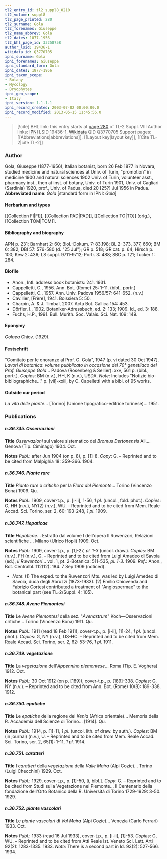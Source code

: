 ```yaml
---
tl2_entry_id: tl2_suppl8_0210
tl2_volume: suppl8
tl2_page_printed: 280
tl2_surname: Gola
tl2_forenames: Giuseppe
tl2_name_abbrev: Gola
tl2_dates: 1877-1956
tl2_bhl_page_id: 33258758
author_lsid: 19436-1
wikidata_id: Q3770705
ipni_surname: Gola
ipni_forenames: Giuseppe
ipni_standard_form: Gola
ipni_dates: 1877-1956
ipni_taxon_scope: 
- Botany
- Mycology
- Bryophytes
ipni_geo_scope: 
- Italy
ipni_version: 1.1.1.1
ipni_record_created: 2003-07-02 00:00:00.0
ipni_record_modified: 2013-05-15 11:45:56.0
---
```


> [!cite] BHL link: this entry starts at [page 280](https://www.biodiversitylibrary.org/page/33258758) of TL-2 Suppl. VIII
> Author links: [IPNI](https://www.ipni.org/a/19436-1) LSID 19436-1, [Wikidata](https://www.wikidata.org/wiki/Q3770705) QID Q3770705
> Support pages: [[Abbreviations|abbreviations]], [[Layout key|layout key]], [[Cite TL-2|cite TL-2]]

### Author

Gola, Giuseppe (1877-1956), Italian botanist, born 26 Feb 1877 in Novara, studied medicine and natural sciences at Univ. of Turin, "promotion" in medicine 1900 and natural sciences 1902 Univ. of Turin, volunteer asst., pharmacy inst., then at inst. of botany, Univ. of Turin 1901, Univ. of Cagliari (Sardinia) 1920, prof., Univ. of Padua, died 20 \[25?\] Jul 1956 in Padua. 
**Abbreviated name**: *Gola* \[standard form in IPNI: *Gola*\]

#### Herbarium and types

[[Collection FI|FI]], [[Collection PAD|PAD]], [[Collection TO|TO]] (orig.), [[Collection TOM|TOM]].

#### Bibliography and biography

APN p. 231; Barnhart 2: 60; Biol.-Dokum. 7: 83.198; BL 2: 373, 377, 660; BM 6: 382; DBI 57: 576-580 (d. "25 Jul"); GR p. 518; GR cat. p. 64; Hirsch p. 100; Kew 2: 436; LS suppl. 9711-9712; Portr. 3: 488; SBC p. 121; Tucker 1: 284.

#### Biofile

- Anon., Intl. address book botanists: 241. 1931.
- Cappelletti, C., 1956. Ann. Bot. (Rome) 25: 1-11. (bibl., portr.)
- Cappelletti, C., 1957. Ann. Univ. Padova 1956/57: 641-652. (n.v.)
- Cavillier, \[Frère\], 1941. Boissiera 5: 50.
- Charpin, A. & J. Timbal, 2007. Acta Bot. Gallica 154: 453.
- Dörfler, I., 1902. Botaniker-Adressbuch, ed. 2: 133; 1909. Id., ed. 3: 188.
- Fuchs, H.P., 1991. Bull. Murith. Soc. Valais. Sci. Nat. 109: 149.

#### Eponymy

*Golaea* Chiov. (1929).

#### Festschrift

"Comitato per le onoranze al Prof. G. Gola", 1947 \[p. vi dated 30 Oct 1947\]. *Lavori di botanica*: *volume pubblicato in occasione del 70° genetliaco del Prof. Giuseppe Gola*... Padova (Rosenberg & Sellier): xxv, 561 p. (bibl., portr.). *Copies*: BM (n.v.), HH, K (n.v.), USDA. *Note*: Includes "Notizie bio-bibliographiche..." p. \[vii\]-xxiii, by C. Capelletti with a bibl. of 95 works.

#### Outside our period

*La vita delle piante*... \[Torino\] (Unione tipografico-editrice torinese)... 1951.

### Publications

##### n.36.745. Osservazioni

**Title**
*Osservazioni* sul valore sistematico del *Bromus Dertonensis* All.... Genova (Tip. Ciminago) 1904. Oct.

**Notes**
*Publ*.: after Jun 1904 (on p. 8), p. \[1\]-8. *Copy*: G. – Reprinted and to be cited from Malpighia 18: 359-366. 1904.

##### n.36.746. Piante rare

**Title**
*Piante rare* o *critiche* per la *Flora del Piemonte*... Torino (Vincenzo Bona) 1909. Qu.

**Notes**
*Publ*.: 1909, cover-t.p., p. \[i-ii\], 1-56, *1 pl*. (uncol., fold. phot.). *Copies*: G, HH (n.v.), NY(2) (n.v.), WU. – Reprinted and to be cited from Mem. Reale Accad. Sci. Torino, ser. 2, 60: 193-248, *1 pl*. 1909.

##### n.36.747. Hepaticae

**Title**
*Hepaticae*... Estratto dal volume I dell'opera Il Ruwenzori, Relazioni scientifiche ... Milano (Ulrico Hopli) 1909. Oct.

**Notes**
*Publ*.: 1909, cover-t.p., p. \[1\]-27, *pl. 1-3* (uncol. draw.). *Copies*: BM (n.v.), FH (n.v.), G. – Reprinted and to be cited from Luigi Amadeo di Savoia (ed.), *Il Ruwenzori*... vol. 1, pt. 2-Botanica: 511-535, *pl. 1-3.* 1909.
*Ref*.: Anon., Bot. Centralbl. 112(12): 184. 7 Sep 1909 (noticed).
- *Note*: (1) The exped. to the Ruwenzori Mts. was led by Luigi Amedeo di Savoia, duca degli Abruzzi (1873-1933). (2) Emilio Chiovenda and Fabrizio Cortesi contributed a treatment of "Angiospermae" to the botanical part (see TL-2/Suppl. 4: 105).

##### n.36.748. Avene Piemontesi

**Title**
Le *Avene Piemontesi* della sez. "*Avenastrum*" Koch—Osservazioni critiche... Torino (Vincenzo Bona) 1911. Qu.

**Notes**
*Publ*.: 1911 (read 18 Feb 1911), cover-t.p., p. \[i-ii\], \[1\]-24, *1 pl*. (uncol. phot.). *Copies*: G, NY (n.v.), US-HC. – Reprinted and to be cited from Mem. Reale Accad. Sci. Torino, ser. 2, 62: 53-76, *1 pl*. 1911.

##### n.36.749. vegetazione

**Title**
La *vegetazione* dell'*Appennino piemontese*... Roma (Tip. E. Voghera) 1912. Oct.

**Notes**
*Publ*.: 30 Oct 1912 (on p. \[189\]), cover-t.p., p. \[189\]-338. *Copies*: G, NY (n.v.). – Reprinted and to be cited from Ann. Bot. (Rome) 10(8): 189-338. 1912.

##### n.36.750. epatiche

**Title**
Le *epatiche* della regione del *Kenia* (Africa orientale)... Memoria della R. Accademia dell Scienze di Torino... \[1914\]. Qu.

**Notes**
*Publ*.: 1914, p. \[1\]-11, *1 pl*. (uncol. lith. of draw. by auth.). *Copies*: BM (in journal) (n.v.), U. – Reprinted and to be cited from Mem. Reale Accad. Sci. Torino, ser. 2, 65(1): 1-11, *1 pl*. 1914.

##### n.36.751. caratteri

**Title**
I *caratteri* della *vegetazione* della *Valle Maira* (Alpi Cozie)... Torino (Luigi Checchini) 1929. Oct.

**Notes**
*Publ*.: 1929, cover-t.p., p. \[1\]-50, \[i, bibl.\]. *Copy*: G. – Reprinted and to be cited from Studi sulla Vegetazione nel Piemonte... II Centenario della fondazione dell'Orto Botanico della R. Università di Torino 1729-1929: 3-50. 1929.

##### n.36.752. piante vascolari

**Title**
Le *piante vascolari* di *Val Maira* (Alpi Cozie)... Venezia (Carlo Ferrari) 1933. Oct.

**Notes**
*Publ*.: 1933 (read 16 Jul 1933), cover-t.p., p. \[i-ii\], \[1\]-53. *Copies*: G, WU. – Reprinted and to be cited from Atti Reale Ist. Veneto Sci. Lett. Arti 92(2): 1283-1335. 1933.
*Note*: There is a second part in Id. 93(2): 527-566. 1934.

